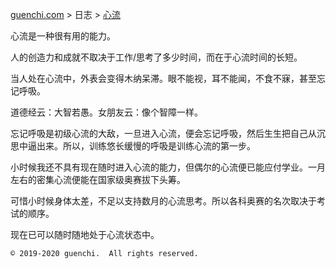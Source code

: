 [guenchi.com](https://guenchi.github.io) > 日志 > [心流](0x7c00.md)

心流是一种很有用的能力。

人的创造力和成就不取决于工作/思考了多少时间，而在于心流时间的长短。

当人处在心流中，外表会变得木纳呆滞。眼不能视，耳不能闻，不食不寐，甚至忘记呼吸。

道德经云：大智若愚。女朋友云：像个智障一样。

忘记呼吸是初级心流的大敌，一旦进入心流，便会忘记呼吸，然后生生把自己从沉思中逼出来。所以，训练悠长缓慢的呼吸是训练心流的第一步。

小时候我还不具有现在随时进入心流的能力，但偶尔的心流便已能应付学业。一月左右的密集心流便能在国家级奥赛拔下头筹。

可惜小时候身体太差，不足以支持数月的心流思考。所以各科奥赛的名次取决于考试的顺序。

现在已可以随时随地处于心流状态中。

```
© 2019-2020 guenchi.  All rights reserved.
```
